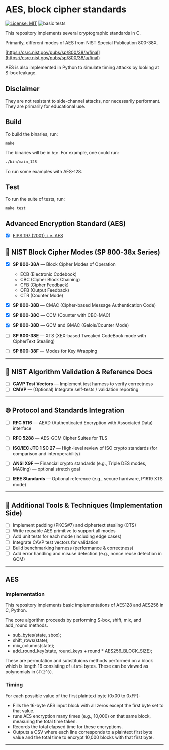 # AES, block cipher standards

[![License: MIT](https://img.shields.io/badge/License-MIT-brightgreen.svg)](https://opensource.org/licenses/MIT)
![basic tests](https://github.com/jacksonwalters/aes-block-cipher-standards/actions/workflows/build.yml/badge.svg)

This repository implements several cryptographic standards in C. 

Primarily, different modes of AES from NIST Special Publication 800-38X. 

[https://csrc.nist.gov/pubs/sp/800/38/a/final](https://csrc.nist.gov/pubs/sp/800/38/a/final)

AES is also implemented in Python to simulate timing attacks by looking at S-box leakage.

## Disclaimer

They are not resistant to side-channel attacks, nor necessarily performant. They are primarily for educational use.

## Build

To build the binaries, run:

```
make
```

The binaries will be in `bin`. For example, one could run:

```
./bin/main_128
```

To run some examples with AES-128.

## Test

To run the suite of tests, run:

```
make test
```

## Advanced Encryption Standard (AES)

- [x] [FIPS 197 (2001), i.e. AES](#aes)

## 🧱 NIST Block Cipher Modes (SP 800-38x Series)

- [x] **SP 800-38A** — Block Cipher Modes of Operation  
  - ECB (Electronic Codebook)  
  - CBC (Cipher Block Chaining)  
  - CFB (Cipher Feedback)  
  - OFB (Output Feedback)
  - CTR (Counter Mode)

- [x] **SP 800-38B** — CMAC (Cipher-based Message Authentication Code)

- [x] **SP 800-38C** — CCM (Counter with CBC-MAC)

- [x] **SP 800-38D** — GCM and GMAC (Galois/Counter Mode)

- [ ] **SP 800-38E** — XTS (XEX-based Tweaked CodeBook mode with CipherText Stealing)

- [ ] **SP 800-38F** — Modes for Key Wrapping

---

## 🧮 NIST Algorithm Validation & Reference Docs

- [ ] **CAVP Test Vectors** — Implement test harness to verify correctness  
- [ ] **CMVP** — (Optional) Integrate self-tests / validation reporting

---

## 🌐 Protocol and Standards Integration

- [ ] **RFC 5116** — AEAD (Authenticated Encryption with Associated Data) interface  
- [ ] **RFC 5288** — AES-GCM Cipher Suites for TLS

- [ ] **ISO/IEC JTC 1 SC 27** — High-level review of ISO crypto standards (for comparison and interoperability)

- [ ] **ANSI X9F** — Financial crypto standards (e.g., Triple DES modes, MACing) — optional stretch goal

- [ ] **IEEE Standards** — Optional reference (e.g., secure hardware, P1619 XTS mode)

---

## 🧪 Additional Tools & Techniques (Implementation Side)

- [ ] Implement padding (PKCS#7) and ciphertext stealing (CTS)  
- [ ] Write reusable AES primitive to support all modes  
- [ ] Add unit tests for each mode (including edge cases)  
- [ ] Integrate CAVP test vectors for validation  
- [ ] Build benchmarking harness (performance & correctness)  
- [ ] Add error handling and misuse detection (e.g., nonce reuse detection in GCM)

---

## AES

### Implementation

This repository implements basic implementations of AES128 and AES256 in C, Python. 

The core algorithm proceeds by performing S-box, shift, mix, and add_round methods. 

- sub_bytes(state, sbox);
- shift_rows(state);
- mix_columns(state);
- add_round_key(state, round_keys + round * AES256_BLOCK_SIZE);

These are permutation and substituions methods performed on a block which is length 16 consisting of `uint8` bytes. These can be viewed as polynomials in `GF(2^8)`.

### Timing

For each possible value of the first plaintext byte (0x00 to 0xFF):
- Fills the 16-byte AES input block with all zeros except the first byte set to that value.
- runs AES encryption many times (e.g., 10,000) on that same block, measuring the total time taken.
- Records the total elapsed time for these encryptions.
- Outputs a CSV where each line corresponds to a plaintext first byte value and the total time to encrypt 10,000 blocks with that first byte.

---
